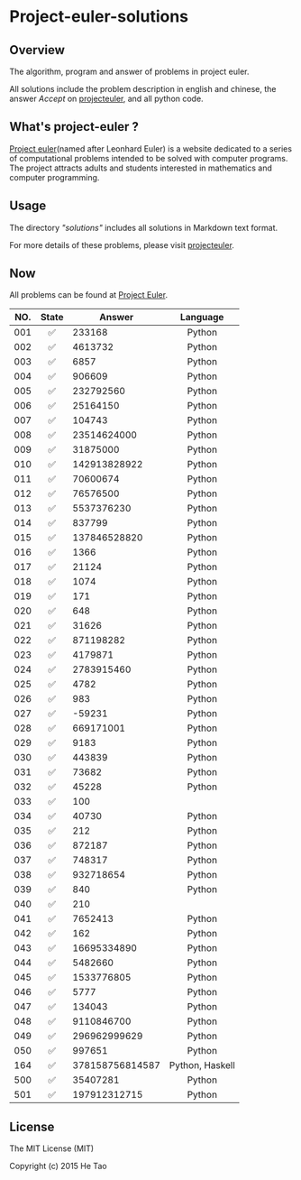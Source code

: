 Project-euler-solutions
========================

Overview
---------

The algorithm, program and answer of problems in project euler.

All solutions include the problem description in english and chinese, the answer *Accept* on [projecteuler](https://projecteuler.net/ "projecteuler"), and all python code.

What's project-euler ?
----------------------
[Project euler](https://en.wikipedia.org/wiki/Project_Euler "Project Euler")(named after Leonhard Euler) is a website dedicated to a series of computational problems intended to be solved with computer programs. The project attracts adults and students interested in mathematics and computer programming.

Usage
-----

The directory *"solutions"* includes all solutions in Markdown text format. 

For more details of these problems, please visit [projecteuler](https://projecteuler.net/ "projecteuler").

Now
---

All problems can be found at [Project Euler](https://projecteuler.net/).

| NO.  |   State            |   Answer           |   Language                              |
|:----:|:------------------:|--------------------|:---------------------------------------:|
| 001  | :white_check_mark: | 233168             | Python                                  |
| 002  | :white_check_mark: | 4613732            | Python                                  |
| 003  | :white_check_mark: | 6857               | Python                                  |
| 004  | :white_check_mark: | 906609             | Python                                  |
| 005  | :white_check_mark: | 232792560          | Python                                  |
| 006  | :white_check_mark: | 25164150           | Python                                  |
| 007  | :white_check_mark: | 104743             | Python                                  |
| 008  | :white_check_mark: | 23514624000        | Python                                  |
| 009  | :white_check_mark: | 31875000           | Python                                  |
| 010  | :white_check_mark: | 142913828922       | Python                                  |
| 011  | :white_check_mark: | 70600674           | Python                                  |
| 012  | :white_check_mark: | 76576500           | Python                                  |
| 013  | :white_check_mark: | 5537376230         | Python                                  |
| 014  | :white_check_mark: | 837799             | Python                                  |
| 015  | :white_check_mark: | 137846528820       | Python                                  |
| 016  | :white_check_mark: | 1366               | Python                                  |
| 017  | :white_check_mark: | 21124              | Python                                  |
| 018  | :white_check_mark: | 1074               | Python                                  |
| 019  | :white_check_mark: | 171                | Python                                  |
| 020  | :white_check_mark: | 648                | Python                                  |
| 021  | :white_check_mark: | 31626              | Python                                  |
| 022  | :white_check_mark: | 871198282          | Python                                  |
| 023  | :white_check_mark: | 4179871            | Python                                  |
| 024  | :white_check_mark: | 2783915460         | Python                                  |
| 025  | :white_check_mark: | 4782               | Python                                  |
| 026  | :white_check_mark: | 983                | Python                                  |
| 027  | :white_check_mark: | -59231             | Python                                  |
| 028  | :white_check_mark: | 669171001          | Python                                  |
| 029  | :white_check_mark: | 9183               | Python                                  |
| 030  | :white_check_mark: | 443839             | Python                                  |
| 031  | :white_check_mark: | 73682              | Python                                  |
| 032  | :white_check_mark: | 45228              | Python                                  |
| 033  | :white_check_mark: | 100                |                                         |
| 034  | :white_check_mark: | 40730              | Python                                  |
| 035  | :white_check_mark: | 212                | Python                                  |
| 036  | :white_check_mark: | 872187             | Python                                  |
| 037  | :white_check_mark: | 748317             | Python                                  |
| 038  | :white_check_mark: | 932718654          | Python                                  |
| 039  | :white_check_mark: | 840                | Python                                  |
| 040  | :white_check_mark: | 210                |                                         |
| 041  | :white_check_mark: | 7652413            | Python                                  |
| 042  | :white_check_mark: | 162                | Python                                  |
| 043  | :white_check_mark: | 16695334890        | Python                                  |
| 044  | :white_check_mark: | 5482660            | Python                                  |
| 045  | :white_check_mark: | 1533776805         | Python                                  |
| 046  | :white_check_mark: | 5777               | Python                                  |
| 047  | :white_check_mark: | 134043             | Python                                  |
| 048  | :white_check_mark: | 9110846700         | Python                                  |
| 049  | :white_check_mark: | 296962999629       | Python                                  |
| 050  | :white_check_mark: | 997651             | Python                                  |
| 164  | :white_check_mark: | 378158756814587    | Python, Haskell                         |
| 500  | :white_check_mark: | 35407281           | Python                                  |
| 501  | :white_check_mark: | 197912312715       | Python                                  |


License
-------

The MIT License (MIT)

Copyright (c) 2015 He Tao
